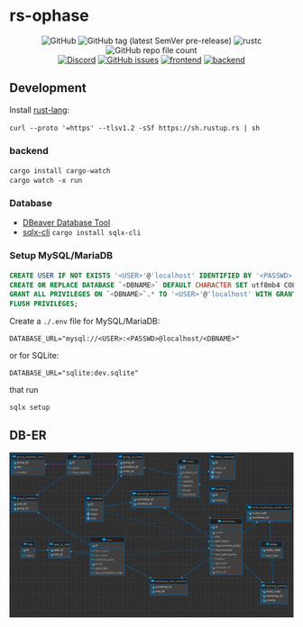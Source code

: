 # rs-ophase
<div align=center>

![GitHub](https://img.shields.io/github/license/whirlpool-galaxy/rs-ophase)
![GitHub tag (latest SemVer pre-release)](https://img.shields.io/github/v/tag/whirlpool-galaxy/rs-ophase?include_prereleases&label=latest%20release)
![rustc](https://img.shields.io/badge/rustc-1.69%2B-blue)
![GitHub repo file count](https://img.shields.io/github/directory-file-count/whirlpool-galaxy/rs-ophase)  
[![Discord](https://img.shields.io/discord/1016731291267387544)](https://discord.gg/T2fDVrmGnF)
[![GitHub issues](https://img.shields.io/github/issues/whirlpool-galaxy/rs-ophase)](https://github.com/whirlpool-galaxy/rs-ophase/issues/new)
[![frontend](https://img.shields.io/badge/frontend-yew-brightgreen)](https://crates.io/crates/actix-web)
[![backend](https://img.shields.io/badge/backend-actix--web-brightgreen)](https://crates.io/crates/actix-web)

</div>

## Development

Install [rust-lang](https://www.rust-lang.org/learn/get-started):

`curl --proto '=https' --tlsv1.2 -sSf https://sh.rustup.rs | sh`

### backend

`cargo install cargo-watch`  
`cargo watch -x run`

### Database

- [DBeaver Database Tool](https://dbeaver.io/)
- [sqlx-cli](https://crates.io/crates/sqlx-cli) `cargo install sqlx-cli`

### Setup MySQL/MariaDB

```sql
CREATE USER IF NOT EXISTS '<USER>'@'localhost' IDENTIFIED BY '<PASSWD>';
CREATE OR REPLACE DATABASE `<DBNAME>` DEFAULT CHARACTER SET utf8mb4 COLLATE utf8mb4_unicode_ci;
GRANT ALL PRIVILEGES ON `<DBNAME>`.* TO '<USER>'@'localhost' WITH GRANT OPTION;
FLUSH PRIVILEGES;
```

Create a `./.env` file for MySQL/MariaDB:

    DATABASE_URL="mysql://<USER>:<PASSWD>@localhost/<DBNAME>"

or for SQLite:

    DATABASE_URL="sqlite:dev.sqlite"

that run

```bash
sqlx setup
```

## DB-ER

![DB-ER](./docs/assets/db_er_000.png)

